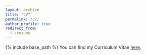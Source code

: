 ```yaml
---
layout: archive
title: "CV"
permalink: /cv/
author_profile: true
redirect_from:
  - /resume
---
```


{% include base_path %}
You can find my Curriculum Vitae [here](.../files/HQian_cv_jul24.pdf).

